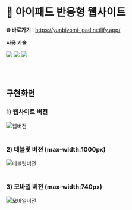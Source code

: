 # 🍎 아이패드 반응형 웹사이트
**🌐 바로가기** : https://yunbiyomi-ipad.netlify.app/ 

**사용 기술**

<div>
  <img src="https://img.shields.io/badge/html5-E34F26?style=for-the-badge&logo=html5&logoColor=white"> 
  <img src="https://img.shields.io/badge/css-1572B6?style=for-the-badge&logo=css3&logoColor=white"> 
  <img src="https://img.shields.io/badge/javascript-F7DF1E?style=for-the-badge&logo=javascript&logoColor=black"> 
</div>

<br><br>


## 구현화면
### 1) 웹사이트 버전
![웹버전](https://github.com/yunbiyomi/ipad/assets/83996384/0dee1489-701f-4b10-9018-a8307d2726dd)
<br><br>

### 2) 테블릿 버전 (max-width:1000px)
![테블릿버전](https://github.com/yunbiyomi/ipad/assets/83996384/d8388ff9-4dc2-41aa-9a35-28f9659979cb)
<br><br>

### 3) 모바일 버전 (max-width:740px)
![모바일버전](https://github.com/yunbiyomi/ipad/assets/83996384/9bf42fb0-1993-41e1-bfb3-e5c1795ea3c1)